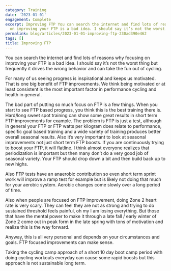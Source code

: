 ```yaml
---
category: Training
date: '2023-01-01'
engagement: Complete
excerpt: Improving FTP You can search the internet and find lots of reasons why focusing
  on improving your FTP is a bad idea. I should say it’s not the worst...
permalink: blog/articles/2023-01-01-improving-ftp-230ad390e462
tags: []
title: Improving FTP
---
```

You can search the internet and find lots of reasons why focusing on improving your FTP is a bad idea. I should say it’s not the worst thing but frequently it drives the wrong behavior and can take the fun out of cycling.

For many of us seeing progress is inspirational and keeps us motivated. That is one big benefit of FTP improvements. We think being motivated or at least consistent is the most important factor in performance cycling and health in general.

The bad part of putting so much focus on FTP is a few things. When you start to see FTP based progress, you think this is the best training there is. Hard/long sweet spot training can show some great results in short term FTP improvements for example. The problem is FTP is just a test, although in general your FTP or FTP watts per kilogram does relate to performance, specific goal based training and a wide variety of training produces better overall seasonal results. Also it’s very important to look at seasonal improvements not just short term FTP boosts. If you are continuously trying to boost your FTP, it will flatline. I think almost everyone realizes that periodization is important but then many don’t do a very good job of seasonal variety. Your FTP should drop down a bit and then build back up to new highs.

Also FTP tests have an anaerobic contribution so even short term sprint work will improve a ramp test for example but is likely not doing that much for your aerobic system. Aerobic changes come slowly over a long period of time.

Also when people are focused on FTP improvement, doing Zone 2 heart rate is very scary. They can feel they are not as strong and trying to do sustained threshold feels painful, oh my I am losing everything. But those that have the mental power to make it through a late fall / early winter of Zone 2 come out in peak form in the late spring with tons of motivation and realize this is the way forward.

Anyway, this is all very personal and depends on your circumstances and goals. FTP focused improvements can make sense.

Taking the cycling camp approach of a short 10 day boot camp period with doing cycling workouts everyday can cause some rapid boosts but this approach is not sustainable long term.
